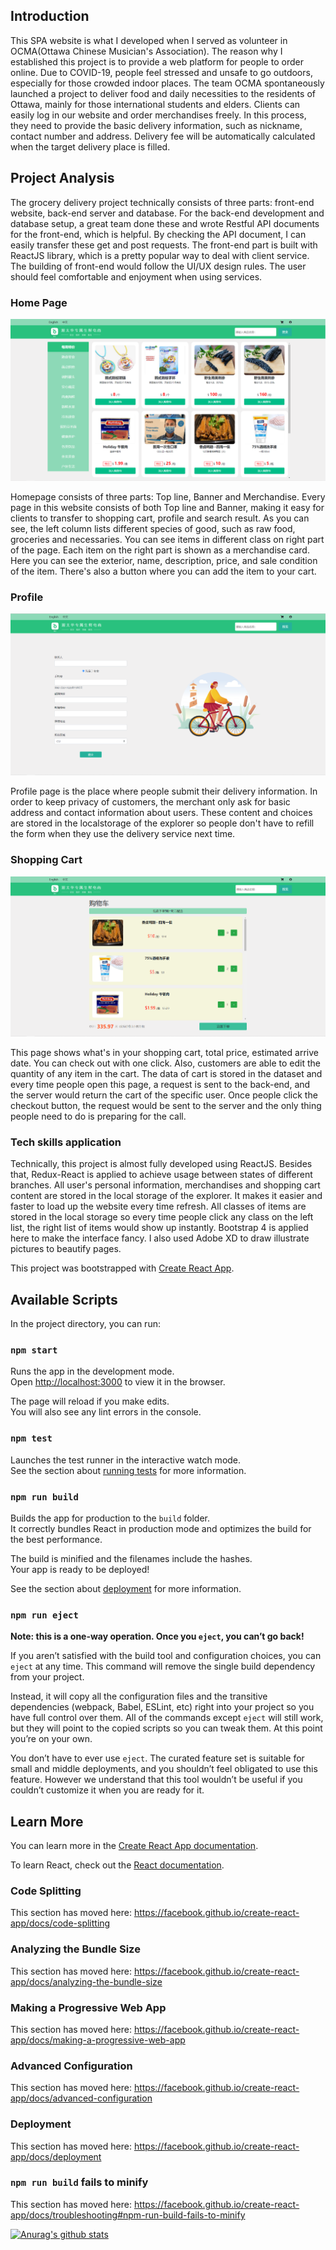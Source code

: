 
## Introduction

This SPA website is what I developed when I served as volunteer in OCMA(Ottawa Chinese Musician's Association).
 The reason why I established this project is to provide a web platform for people to order online. Due to COVID-19,
  people feel stressed and unsafe to go outdoors, especially for those crowded indoor places. The team OCMA spontaneously
 launched a project to deliver food and daily necessities to the residents of Ottawa, mainly for those international students
 and elders. Clients can easily log in our website and order merchandises freely. In this process, they need to provide
 the basic delivery information, such as nickname, contact number and address. Delivery fee will be automatically calculated 
 when the target delivery place is filled. 

## Project Analysis

The grocery delivery project technically consists of three parts: front-end website, back-end server and database.
For the back-end development and database setup, a great team done these and wrote Restful API documents for the front-end, 
which is helpful. By checking the API document, I can easily transfer these get and post requests. The front-end part is built
 with ReactJS library, which is a pretty popular way to deal with client service. The building of front-end would follow the 
 UI/UX design rules. The user should feel comfortable and enjoyment when using services. 

### Home Page
![Homepage](src/img/Woying_homepage.png)

Homepage consists of three parts: Top line, Banner and Merchandise. Every page in this website consists of both Top line and Banner,
 making it easy for clients to transfer to shopping cart, profile and search result. As you can see, the left column lists different 
 species of good, such as raw food, groceries and necessaries. You can see items in different class on right part of the page. Each item on
  the right part is shown as a merchandise card. Here you can see the exterior, name, description, price, and sale condition of the item.
  There's also a button where you can add the item to your cart. 
  
### Profile
![Profile](src/img/Profile.png)

Profile page is the place where people submit their delivery information. In order to keep privacy of customers, the merchant only ask for 
basic address and contact information about users. These content and choices are stored in the localstorage of the explorer so people don't
 have to refill the form when they use the delivery service next time.
 
### Shopping Cart
![Cart](src/img/ShoppingCart.png)

This page shows what's in your shopping cart, total price, estimated arrive date. You can check out with one click. Also, customers are 
able to edit the quantity of any item in the cart. The data of cart is stored in the dataset and every time people open this page, a request
is sent to the back-end, and the server would return the cart of the specific user. Once people click the checkout button, the request would
be sent to the server and the only thing people need to do is preparing for the call.

### Tech skills application

Technically, this project is almost fully developed using ReactJS. Besides that, Redux-React is applied to achieve usage between states of 
different branches. All user's personal information, merchandises and shopping cart content are stored in the local storage of the explorer. 
It makes it easier and faster to load up the website every time refresh. All classes of items are stored in the local storage so every time 
people click any class on the left list, the right list of items would show up instantly. Bootstrap 4 is applied here to make the interface 
fancy. I also used Adobe XD to draw illustrate pictures to beautify pages.



This project was bootstrapped with [Create React App](https://github.com/facebook/create-react-app).

## Available Scripts

In the project directory, you can run:

### `npm start`

Runs the app in the development mode.<br />
Open [http://localhost:3000](http://localhost:3000) to view it in the browser.

The page will reload if you make edits.<br />
You will also see any lint errors in the console.

### `npm test`

Launches the test runner in the interactive watch mode.<br />
See the section about [running tests](https://facebook.github.io/create-react-app/docs/running-tests) for more information.

### `npm run build`

Builds the app for production to the `build` folder.<br />
It correctly bundles React in production mode and optimizes the build for the best performance.

The build is minified and the filenames include the hashes.<br />
Your app is ready to be deployed!

See the section about [deployment](https://facebook.github.io/create-react-app/docs/deployment) for more information.

### `npm run eject`

**Note: this is a one-way operation. Once you `eject`, you can’t go back!**

If you aren’t satisfied with the build tool and configuration choices, you can `eject` at any time. This command will remove the single build dependency from your project.

Instead, it will copy all the configuration files and the transitive dependencies (webpack, Babel, ESLint, etc) right into your project so you have full control over them. All of the commands except `eject` will still work, but they will point to the copied scripts so you can tweak them. At this point you’re on your own.

You don’t have to ever use `eject`. The curated feature set is suitable for small and middle deployments, and you shouldn’t feel obligated to use this feature. However we understand that this tool wouldn’t be useful if you couldn’t customize it when you are ready for it.

## Learn More

You can learn more in the [Create React App documentation](https://facebook.github.io/create-react-app/docs/getting-started).

To learn React, check out the [React documentation](https://reactjs.org/).

### Code Splitting

This section has moved here: https://facebook.github.io/create-react-app/docs/code-splitting

### Analyzing the Bundle Size

This section has moved here: https://facebook.github.io/create-react-app/docs/analyzing-the-bundle-size

### Making a Progressive Web App

This section has moved here: https://facebook.github.io/create-react-app/docs/making-a-progressive-web-app

### Advanced Configuration

This section has moved here: https://facebook.github.io/create-react-app/docs/advanced-configuration

### Deployment

This section has moved here: https://facebook.github.io/create-react-app/docs/deployment

### `npm run build` fails to minify

This section has moved here: https://facebook.github.io/create-react-app/docs/troubleshooting#npm-run-build-fails-to-minify

[![Anurag's github stats](https://github-readme-stats.vercel.app/api?username=featherblacker)](https://github.com/anuraghazra/github-readme-stats)
